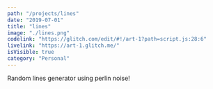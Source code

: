 ```yaml
---
path: "/projects/lines"
date: "2019-07-01"
title: "lines"
image: "./lines.png"
codelink: "https://glitch.com/edit/#!/art-1?path=script.js:28:6"
livelink: "https://art-1.glitch.me/"
isVisible: true
category: "Personal"
---
```


Random lines generator using perlin noise!
